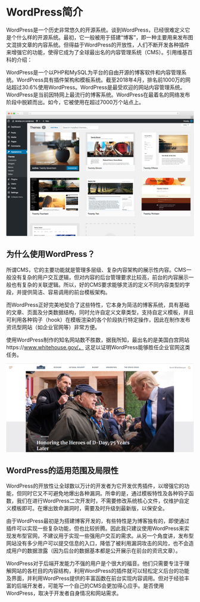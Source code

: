 # WordPress简介

WordPress是一个历史非常悠久的开源系统。谈到WordPress，已经很难定义它是个什么样的开源系统。最初，它一般被用于搭建“博客”，即一种主要用来发布图文混排文章的内容系统。但得益于WordPress的开放性，人们不断开发各种插件来增强它的功能，使得它成为了全球最出名的内容管理系统（CMS）。引用维基百科的介绍：

WordPress是一个以PHP和MySQL为平台的自由开源的博客软件和内容管理系统。WordPress具有插件架构和模板系统。截至2018年4月，排名前1000万的网站超过30.6%使用WordPress。WordPress是最受欢迎的网站内容管理系统。WordPress是当前因特网上最流行的博客系统。WordPress在最着名的网络发布阶段中脱颖而出。如今，它被使用在超过7000万个站点上。

![why](img/59155811-9f74d280-8ac3-11e9-932f-f45381ab62cd.png)

## 为什么使用WordPress？

所谓CMS，它的主要功能就是管理多层级、复杂内容架构的展示性内容。CMS一般没有复杂的用户交互逻辑，但对内容的后台管理要求比较高，前台的内容展示一般也有复杂的关联逻辑。所以，好的CMS要求能够灵活的定义不同内容类型的字段，并提供简洁、容易调用的前台模板架构。

而WordPress正好完美地契合了这些特性，它本身为简洁的博客系统，具有基础的文章、页面及分类数据结构，同时允许自定义文章类型，支持自定义模板，并且可利用各种钩子（hook）在模板渲染的各个阶段执行特定操作，因此在制作发布资讯型网站（如企业官网等）非常方便。

使用WordPress制作的知名网站数不胜数，据我所知，最出名的是美国白宫网站https://www.whitehouse.gov/， 这足以证明WordPress能够胜任企业官网这类任务。

![example](img/59155827-b9aeb080-8ac3-11e9-99d4-58425a59549f.png)

## WordPress的适用范围及局限性

WordPress的开放性让全球数以万计的开发者为它开发优秀插件，以增强它的功能，但同时它又不可避免地爆出各种漏洞。所幸的是，通过模板特性及各种钩子函数，我们在进行WordPress二次开发时，不需要修改系统核心文件，仅维护自定义模板即可。在爆出致命漏洞时，需要及时升级到最新版，以保安全。

由于WordPress最初是为搭建博客开发的，有些特性是为博客独有的，即使通过插件可以实现一些复杂功能，但也比较折腾。因此我只建议使用WordPress来实现发布型官网，不建议用于实现一些强用户交互的需求。从另一个角度讲，发布型网站没有多少用户可以提交信息的入口，降低了被利用漏洞攻击的风险，也不会造成用户的数据泄露（因为后台的数据基本都是公开展示在前台的资讯文章）。

WordPress对于后端开发能力不强的用户是个很大的福音。他们只需要专注于理解网站的各栏目的内容结构，利用WordPress的插件就可以轻松定义后台的功能及界面，并利用WordPress提供的丰富函数在前台实现内容调用。但对于经验丰富的后端开发者，可能写一个自己的CMS会更加得心应手。是否使用WordPress，取决于开发者自身情况和网站需求。